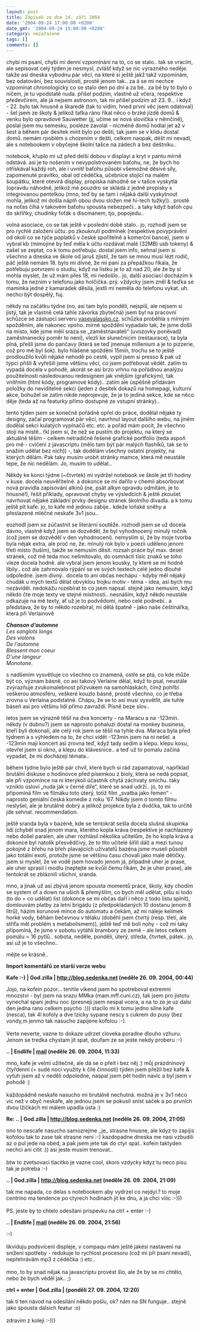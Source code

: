 ```yaml
---
layout: post
title: Zápisek ze dne 24. září 2004
date: '2004-09-24 17:00:00 +0200'
date_gmt: '2004-09-24 15:00:00 +0200'
category: nezařazené
tags: []
comments: []
---
```

<p>chybí mi psaní, chybí mi denní vzpomínání na to, co se stalo.. tak se vracím, ale sepisovat celý týden  je nesmysl, zvlášť když se nic výrazného neděje. takže asi dneska vybodnu pár věcí, na které si ještě jakž takž  vzpomínám, bez odatování, bez souvislostí, prostě jenom tak.. za á se mi nechce vzpomínat chronologicky co se  stalo den po dni a za bé.. za bé by to bylo o ničem, je tu vpodstatě nuda. přišel podzim, vlastně už včera,  respektive předevčírem, ale já nejsem astronom, tak mi přišel podzim až 23. 9... i když - 22. bylo tak hnusně  a škaredě (tak to vidím, hned první věc jsem odatoval) - šel jsem ze školy &amp; jelikož taťka ráno říkal  něco o brzké jízdě domů &amp; venku bylo opravdové Sauwetter (jj, učíme se nová slovíčka v němčině), poslal  jsem mu semesku, posléze zavolal - nicméně domů hodlal jet až v šest a během pár desítek mint bylo po dešti,  tak jsem se v klidu dostal domů. nemám rpoblém s chozením v dešti, celkem naopak, déšt mi nevadí, ale s notebookem  v obyčejné školní tašce na zádech a bez deštníku..</p>
<p>notebook, křuplo mi už před delší dobou v displayi a kryt v pantu mírně odstává. asi je to nošením v nevypolstrovaném  baťohu, ne, že bych ho otřískával každý roh, ale i uvnitř baťohu působí všemožné děsivé síly, zapomenuté pravítko,  obal od cédéčka, učebnice stojící na malém šoupátku, které otevírá display, propiska náhodně se v tašce  vyskytlá (opravdu náhodně, jelikož mé pouzdro se skládá z jedné propisky s integrovanou pentelkou (mno,  teď by se tam i nějaká další vyskytnout mohla, jelikož mi došla náplň obou dvou složen mé hi-tech tužky))..  prostě na noťas číhá v takovém baťohu spousta nebezpečí.. a taky když baťoh cpu do skříňky, chudinky foťák s  discmanem, tjo, popojedu..</p>
<p>volná asociace, co se tak ještě v poslední době stalo.. jo, rozhodl jsem se pro rychlé založení účtu. po zkouknutí  podmínek (respektive povyprávění od okolí co se týče poplatků v české spořitelně a komerční bance), jsem  si vybral kb (mimojiné by teď měla k účtu rozdávat malé (32MB) usb tokeny) &amp; zašel se zeptat, co k tomu  potřebuju. dostal jsem info, sehnal jsem si všechno a dneska ve škole od jaruš zjistil, že tam se mnou musí lézt  rodič, páč ještě nemám 18. bylo mi divné, že mi paní za přepážkou říkala, že potřebuju potvrzení o studiu,  když na lístku je to až nad 20, ale že by si mohla myslet, že už mám přes 18, mi nedošlo.. jo, další asociací  docházím k tomu, že nezním v telefonu jako holčička. prý. vždycky jsem zněl &amp; teďka se maminka jedné z kamarádek  děsila, jestli mi neměla do telefonu vykat. uh. nechci být dospělý, fuj.</p>
<p>někdy na začátku týdne (no, asi tam bylo pondělí, nejspíš, ale nejsem si jistý, tak je vlastně celá tahle  závorka zbytečná) jsem byl na pracovní schůzce se zástupci serveru  <a href="http://www.vasevalassko.cz">vasevalassko.cz</a>. schůzka proběhla s mírným spožděním, ale nakonec vpoho.  mírné spoždění vypadalo tak, že jsme došli na místo, kde jsme měli sraza se &bdquo;zaměstnavateli&ldquo; (uvozovky  poněvadž zaměstnanecký poměr to není), vlezli ke slunečnicím (restaurace), ta byla plná, přešli jsme do pančavy  (která se teď jmenuje millenium a je to pizzerie, což pro mě byl šok). bylo hlášené spoždění 15min, trochu se to ještě  prodloužilo kvůli nějaké nehodě po cestě, vypil jsem si presso &amp; pak už týpci přišli &amp; vyřešili jsme  většinu věcí, co jsem potřeboval vědět. zatím to vypadá docela v pohodě, akorát se asi brzo vrhnu na pořádnou analýzu  použitelnosti následovanou redesignem jak vnějším (grafickým), tak vnitřním (html kódy, programové kódy)..  zatím ale úspěšně přidávám položky do neviditelné sekci (jeden z desítek dokazů na homepagi, kulturní akce,  bohužel se zatím nikde neprojevuje, že je to jediná sekce, kde se něco děje (teda až na featurky přímo dostupné  ze vstupní stránky)..</p>
<p>tento týden jsem se konečně pořádně opřel do práce, dodělal nějaké ty designy, začal programovat pár věcí,  navrhnul layout dalšího webu, na jiném dodělal sekci kulatých vypínačů etc. etc. a pořád mám pocit, že všechno  stojí na místě.. řkl jsem si, že než se pustím do projektu, na který se aktuálně těším - celkem netradičně  řešené grafické portfolio (teda aspoň pro mě - cvičení z javascriptu (mělo tam být pár malých flashíků,  tak se to snažím udělat bez nich)) -, tak dodělám všechny ostatní projekty, na kterých dělám. Pak taky musím  urobit stránky mamce, která mě neustále tepe, že nic nedělám. Jo, musím to udělat..</p>
<p>Někdy ke konci týdne (~čtvrtek) mi vydržel notebook ve škole jet tři hodiny v kuse. docela neuvěřitelné. a dokonce  se mi dařilo v chemii absorbovat nová pravidla zapisování alkinů (ne, psát alkyn opravdu odmítám, je to hnusné!),  řešit příklady, opravovat chyby ve výsledcích &amp; ještě zkoušet navrhovat nějaké základní prvky designu  stránek školního divadla. a k tomu ještě pít kafe. jo, to kafe mě jednou zabije.. kdeže loňské sněhy a přeslazené  mléčné neskafe 3v1 jsou..</p>
<p>eozhodl jsem se zúčastnit se literární soutěže. rozhodl jsem se už docela dávno, vlastně když jsem se dozvěděl,  že byl vyhodnocený minulý ročník (což jsem se dozvěděl v den vyhodnocení). nemyslím si, že by moje tvorba byla nějak  extra, ale proč ne, že. minulý rok bylo v poezii uděleno jenom třetí místo (tuším), takže se nemusím děsit. rozsah  práce byl max. deset stránek, což mě teda moc nelimitovalo, do osmnácti tisíc znaků se toho vleze docela hodně.  ale vybral jsem jenom kousky, ty které se mi hodně líbily.. což ale zahrnovalo rýpání se ve svých textech celé jedno  dlouhé odpoledne. jsem divný.. docela to ani občas nechápu - kdyby měl nějaký chudák u mých textů dělat obvyklou  trojku motiv - téma - idea, asi bych mu nezáviděl. nedokážu rozebírat to co jsem napsal. stejně jako nemusím, když  někdo čte moje texty ve stejné místnosti.. nesnáším, když někdo neustále odkazuje na mé texty, ať už je to podvědomí,  nebo celé podnebí.. a představa, že by to někdo rozebíral, mi dělá špatně - jako naše češtinářka, která při Verlainově</p>
<p class="odsazeny"><em><strong>Chanson d'automne</strong><br>  Les sanglots longs<br>  Des violons<br>  De l'automne<br>  Blessent mon coeur<br>  D'une langeur<br>  Monotone.</em></p>
<p>s nadšením vysvětluje co všechno co znamená, ostře se ptá, co kde může být co, význam básně, co asi takový Verlaine  dělal, když to psal, neustále zvýrazňuje zvukomalebnost  přízvukem na samohláskách, čímž pohřbí veškerou atmosféru, veškeré kouzlo básně, prostě všechno, co je třeba zrovna  u Verlaina podstatné. Chápu, že se to asi musí vysvětlit, ale tuhle báseň asi pro většinu lidí přímo zavraždí. Písně  beze slov..</p>
<p>letos jsem se výrazně těšil na dva koncerty - na Maracu a na -123min. někdy (v dubnu?) jsem se naprosto pohaluzi  dostal na monkey business, kteří byli dokonalí, ale celý rok jsem se těšil na tyhle dva. Maraca byla před týdnem  a s výhledem na to, že chci vidět -123min jsem na ni nešel. a -123min mají koncert asi zrovna teď, když tady sedím a  klepu. klepu kosu, otevřel jsem si okno, a klepu do klávesnice.. a teď už to pomalu začíná vypadat, že mi docházejí  témata..</p>
<p>během týdne bylo ještě pár chvil, které bych si rád zapamatoval, například brutální diskuse o hodinovce před  písemkou z bioly, která se nedá popsat, ale při vzpomínce na ni kterýkoli účastník chytá záchvaty smíchu.  taky vzniklo úsloví &bdquo;nuda jak v černé díře&ldquo;, které se snad udrží.. jo, to mi připomíná film ve filmáku  toto úterý, totiž film &bdquo;svatba jako řemen&ldquo; - naprosto geniální česká komedie z roku '67. Nikdy jsem  o tomto filmu neslyšel, ale je brutálně dobrý a jelikož projekce byla z dvdčka, tak to určitě jde sehnat. recommendation.</p>
<p>ještě sranda byla v bazéně, kde se tentokrát sešla docela slušná skupinka lidí (chyběl snad jenom mara, kterého  kopla kráva (respektive je nachlazený nebo došel paralen, ale uher rozhlásil několika učitelům, že ho kopla kráva  a dokonce byl natolik přesvědčivý, že to tito učitelé šířili dál) a mezi tunou pokojně z břehu na břeh plavajících  uživatelů bazéna jsme museli působit jako totální exoti, protože jsme se většinu času chovali jako malé dětičky.  jsem si myslel, že ve vodě jsem hovado jenom já, případně uher je prase, ale uher sprasil i modlu (neptejte se kvůli  čemu říkám, že je uher prase), ale tentokrát se zbláznili všichni, sranda.</p>
<p>mno, a jinak už asi zbývá jenom spousta momentů práce, školy, kdy chodím se system of a down na uších &amp; přemýšlím,  co bych měl udělat, píšu si todo (to do = co udělat) list (dokonce se mi občas daří i něco z todo listu splnit),  domlouvám platby za letní brigádu (z předpokládaných 10 dostanu jenom 8 litrů), házím korunové mince do automatu  a čekám, až mi naleje kelímek horké vody, běhám bečevnou v těláku (doběhl jsem čtvrtý (resp. třetí, ale stříťa měl  problém s metabolismem)), ještě teď mě bolí nohy - což mi taky připomíná, že jsme v sobotu vytáhli brambory  ze země - ale letos celkem pomálu = 16 pytlů.. sobota, neděle, pondělí, úterý, středa, čtvrtek, pátek.. jo, asi  už je to všechno..</p>
<p>mějte se krásně..</p>
<div class="import-komentaru">
<p><strong>Import komentářů ze starší verze webu</strong></p>
<div class="comment">
<p style="font-weight:bold"><span class="compredmet">Kafe :-)</span> | <span class="comname">God.zilla</span> |  <a href="http://blog.sedenka.net">http://blog.sedenka.net</a> (neděle&nbsp;26.&nbsp;09.&nbsp;2004,&nbsp;00:44)</p>
<p>Jojo, na kofein pozor... tenhle vikend jsem ho spotreboval extremni mnozstvi - byl jsem na srazu MMka (mam.mff.cuni.cz), tak jsem pro jistotu vynechal spani jednu noc (presneji jsem nespal vcera, a na to ze je uz dalsi den jedna rano celkem psycho :))) stacilo mi k tomu jedno silne kafe (nesca), tak 4l kofoly a dve lzicky sypane nescy s cukrem do pusy (bez vondy,m jenmo tak nasucho zapijene kofolou :-). <br>  <br> Verte neverte, vazne to dokaze udrzet cloveka poradne dlouho vzhuru. Jenom se tredka chystam jit spat, doufam ze se jeste nekdy proberu :-) </p>
</div>
<div class="comment">
<p style="font-weight:bold"><span class="compredmet">..</span> | <span class="comname">Endlife</span> |  <a href="mailto:jan.martinek@post.cz">mail</a> (neděle&nbsp;26.&nbsp;09.&nbsp;2004,&nbsp;11:33)</p>
<p>mno, kafe je velmi užitečné, ale dá se o přeít i bez něj :) můj prázdninový čtyřdenní (= sudé noci využity k čilé činnosti) týden jsem přežil bez kafe &amp; vytuh jsem až v neděli odpoledne, naspal jsem pět hodin navíc a byl jsem v pohodě :) <br>  <br> každopádně neskafe nasucho mi brutálně nechutná. možná je v 3v1 něco víc než v obyč neskafe, ale jednou jsem se pokusil sníst sáček a po prvních dvou lžičkách mi málem upadla ústa :) </p>
</div>
<div class="comment">
<p style="font-weight:bold"><span class="compredmet">Re: ..</span> | <span class="comname">God.zilla</span> |  <a href="http://blog.sedenka.net">http://blog.sedenka.net</a> (neděle&nbsp;26.&nbsp;09.&nbsp;2004,&nbsp;21:05)</p>
<p>ono to nescafe nasucho samozrejme _je_ strasne hnusne, ale kdyz to zapijis kofolou tak to zase tak strasne neni :-) kazdopadne dneska me nasi vzbudili az o pul jede na obed, a pak jsem jete tak do ctyr spal.. kofein taktyden nechci ani citit :)) asi jeste musim trenovat.. <br>  <br> btw to zvetsovaci tlacitko je vazne cool, skoro vzdycky kdyz tu neco pisu tak je potreba :-) </p>
</div>
<div class="comment">
<p style="font-weight:bold"><span class="compredmet">..</span> | <span class="comname">God.zilla</span> |  <a href="http://blog.sedenka.net">http://blog.sedenka.net</a> (neděle&nbsp;26.&nbsp;09.&nbsp;2004,&nbsp;21:09)</p>
<p>tak me napada, co delas s notebookem aby vydrzel co nejdyl.? to moje centrino ma tendence po ctyrech hodinach jit ke dnu, a ja chci viiic :-))) <br>  <br> PS. jeste by to chtelo odesilani prispevku na ctrl + enter :-) </p>
</div>
<div class="comment">
<p style="font-weight:bold"><span class="compredmet">..</span> | <span class="comname">Endlife</span> |  <a href="mailto:jan.martinek@post.cz">mail</a> (neděle&nbsp;26.&nbsp;09.&nbsp;2004,&nbsp;21:56)</p>
<p>:-) <br>  <br> likviduju podsvícení displeje, v compaqu mám ještě jakési nastavení na snížení spotřeby - redukuje to rychlost procesoru (což mi při psaní nevadí), nepřehrávám mp3 z cédéčka :) etc.. <br>  <br> mno, to by snad nějak na javascriptu provést šlo, ale že by se mi chtělo, nebo že bych věděl jak.. ;) </p>
</div>
<div class="comment">
<p style="font-weight:bold"><span class="compredmet">ctrl + enter</span> | <span class="comname">God.zilla</span> | (pondělí&nbsp;27.&nbsp;09.&nbsp;2004,&nbsp;12:20)</p>
<p>tak ti ten návod na odesílání někdo pošlu, ok? nám na SN funguje.. stejně jako spousta dalsich featur :o) <br>  <br> zdravim z koleji :-))) </p>
</div>
</div>
